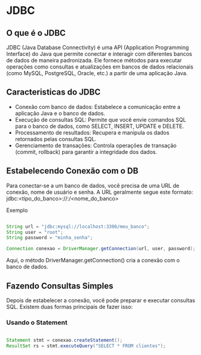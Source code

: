 # JDBC

## O que é o JDBC

JDBC (Java Database Connectivity) é uma API (Application Programming Interface) do Java que permite conectar e interagir com diferentes bancos de dados de maneira padronizada. Ele fornece métodos para executar operações como consultas e atualizações em bancos de dados relacionais (como MySQL, PostgreSQL, Oracle, etc.) a partir de uma aplicação Java.

## Caracteristicas do JDBC

- Conexão com banco de dados: Estabelece a comunicação entre a aplicação Java e o banco de dados.
- Execução de consultas SQL: Permite que você envie comandos SQL para o banco de dados, como SELECT, INSERT, UPDATE e DELETE.
- Processamento de resultados: Recupera e manipula os dados retornados pelas consultas SQL.
- Gerenciamento de transações: Controla operações de transação (commit, rollback) para garantir a integridade dos dados.

## Estabelecendo Conexão com o DB

Para conectar-se a um banco de dados, você precisa de uma URL de conexão, nome de usuário e senha. A URL geralmente segue este formato: jdbc:<tipo_do_banco>://<host>:<porta>/<nome_do_banco>

Exemplo 

``` java

String url = "jdbc:mysql://localhost:3306/meu_banco";
String user = "root";
String password = "minha_senha";

Connection conexao = DriverManager.getConnection(url, user, password);

```
Aqui, o método DriverManager.getConnection() cria a conexão com o banco de dados.


## Fazendo Consultas Simples

Depois de estabelecer a conexão, você pode preparar e executar consultas SQL. Existem duas formas principais de fazer isso:

### Usando o Statement

```java

Statement stmt = conexao.createStatement();
ResultSet rs = stmt.executeQuery("SELECT * FROM clientes");

```